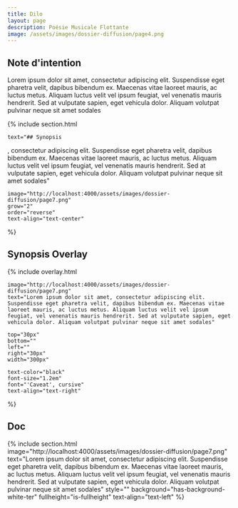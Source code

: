 ```yaml
---
title: Dilo
layout: page
description: Poésie Musicale Flottante
image: /assets/images/dossier-diffusion/page4.png
---
```

	
## Note d'intention

Lorem ipsum dolor sit amet, consectetur adipiscing elit. Suspendisse eget pharetra velit, dapibus bibendum ex. Maecenas vitae laoreet mauris, ac luctus metus. Aliquam luctus velit vel ipsum feugiat, vel venenatis mauris hendrerit. Sed at vulputate sapien, eget vehicula dolor. Aliquam volutpat pulvinar neque sit amet sodales

{% include section.html 

	text="## Synopsis
, consectetur adipiscing elit. Suspendisse eget pharetra velit, dapibus bibendum ex. Maecenas vitae laoreet mauris, ac luctus metus. Aliquam luctus velit vel ipsum feugiat, vel venenatis mauris hendrerit. Sed at vulputate sapien, eget vehicula dolor. Aliquam volutpat pulvinar neque sit amet sodales"

	image="http://localhost:4000/assets/images/dossier-diffusion/page7.png"
	grow="2"
	order="reverse"
	text-align="text-center"

%}

## Synopsis Overlay
{% include overlay.html 

	image="http://localhost:4000/assets/images/dossier-diffusion/page7.png"
	text="Lorem ipsum dolor sit amet, consectetur adipiscing elit. Suspendisse eget pharetra velit, dapibus bibendum ex. Maecenas vitae laoreet mauris, ac luctus metus. Aliquam luctus velit vel ipsum feugiat, vel venenatis mauris hendrerit. Sed at vulputate sapien, eget vehicula dolor. Aliquam volutpat pulvinar neque sit amet sodales"
	
	top="30px"
	bottom=""
	left=""
	right="30px"
	width="300px"

	text-color="black"
	font-size="1.2em"
	font="'Caveat', cursive"
	text-align="text-right"
%}


## Doc
{% include section.html 
	image="http://localhost:4000/assets/images/dossier-diffusion/page7.png"
	text="Lorem ipsum dolor sit amet, consectetur adipiscing elit. Suspendisse eget pharetra velit, dapibus bibendum ex. Maecenas vitae laoreet mauris, ac luctus metus. Aliquam luctus velit vel ipsum feugiat, vel venenatis mauris hendrerit. Sed at vulputate sapien, eget vehicula dolor. Aliquam volutpat pulvinar neque sit amet sodales"
	style=""
	background="has-background-white-ter"
	fullheight="is-fullheight"
	text-align="text-left"
%}
